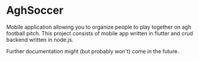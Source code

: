 # AghSoccer

Mobile application allowing you to organize people to play together on agh football pitch.
This project consists of mobile app written in flutter and crud backend written in node.js.

Further documentation might (but probably won't) come in the future.
